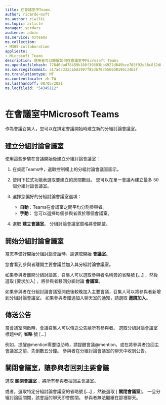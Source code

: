 ```yaml
---
title: 在會議室中Teams
author: ricardo-msft
ms.author: riwilki
ms.topic: article
manager: serdars
audience: admin
ms.service: msteams
ms.collection:
- M365-collaboration
appliesto:
- Microsoft Teams
description: 使用者可以瞭解如何在會議室中Microsoft Teams
ms.openlocfilehash: 77646dad78459b108f39803bb4927d849bce703f92e36c832d8606dbc3e15e94
ms.sourcegitcommit: a17ad3332ca5d2997f85db7835500d8190c34b2f
ms.translationtype: MT
ms.contentlocale: zh-TW
ms.lasthandoff: 08/05/2021
ms.locfileid: "54345112"
---
```

# <a name="using-breakout-rooms-in-microsoft-teams"></a>在會議室中Microsoft Teams

作為會議召集人，您可以在排定會議開始時建立新的分組討論會議室。

## <a name="create-breakout-rooms"></a>建立分組討論會議室

使用這些步驟在會議開始後建立分組討論會議室：

1. 在桌面Teams中，選取控制欄上的分組討論會議室圖示。

2. 使用下拉式功能表選取要建立的房間數目。 您可以在單一會議內建立最多 50 個分組討論會議室。

3. 選擇您偏好的分組討論會議室選項：

    - **自動**：Teams在會議室之間平均分割參與者。
    - **手動：** 您可以選擇每個參與者置於哪個會議室。

4. 選取 **建立會議室**。 分組討論會議室窗格將會開啟。

## <a name="start-breakout-rooms"></a>開始分組討論會議室

當您準備好開始分組討論會話時，請選取開始 **會議室**。

您會看到參與者離開主要會議並加入其分組討論會議室。

如果參與者離開分組討論區，召集人可以選取參與者名稱旁的省略號 **[...]** ，然後選取 [要求加入] ，將參與者移回分組討論 **會議室**。

如果參與者在分組討論會議室開啟後較晚加入主要會議，召集人可以將參與者新增到分組討論會議室。 如果參與者錯過加入聊天室的通知，請選取 **邀請加入**。

## <a name="send-announcements"></a>傳送公告

當會議室開啟時，會議召集人可以傳送公告給所有參與者。 選取分組討論會議室標題中的 **省略** 號 [...]

例如，提醒@mention需要協助時，請提醒會議@mention，或在將參與者拉回主會議室之前，先倒數五分鐘。
參與者在分組討論會議室的聊天中收到公告。

## <a name="close-rooms-and-pull-participants-back-to-the-main-meeting"></a>關閉會議室，讓參與者回到主要會議

選取 **關閉會議室** ，將所有參與者拉回主會議室。

或者，選取特定分組討論會議室的省略號 **[...]** ，然後選取 [ **關閉會議室**]。
一旦分組討論區關閉，該會話的聊天即會關閉。 參與者無法繼續在那裡聊天。
